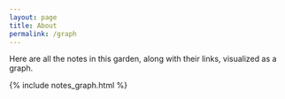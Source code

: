 ```yaml
---
layout: page
title: About
permalink: /graph
---
```


<div>
<p>Here are all the notes in this garden, along with their links, visualized as a graph.</p>

{% include notes_graph.html %}
</div>
